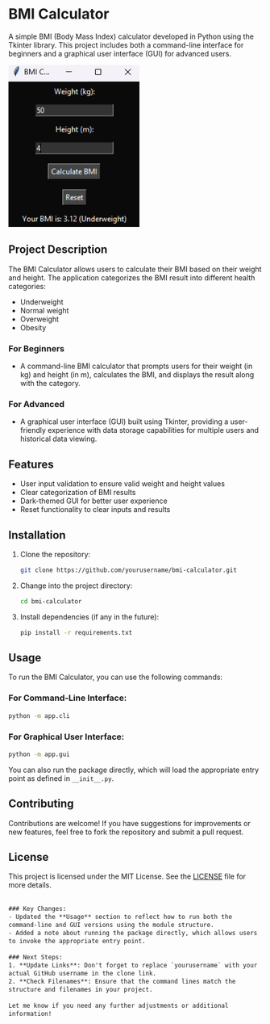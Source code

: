 # BMI Calculator

A simple BMI (Body Mass Index) calculator developed in Python using the Tkinter library. This project includes both a command-line interface for beginners and a graphical user interface (GUI) for advanced users.

![Password Generator](./gui.png) <!-- Optional: Add an image here -->

## Project Description

The BMI Calculator allows users to calculate their BMI based on their weight and height. The application categorizes the BMI result into different health categories:

- Underweight
- Normal weight
- Overweight
- Obesity

### For Beginners
- A command-line BMI calculator that prompts users for their weight (in kg) and height (in m), calculates the BMI, and displays the result along with the category.

### For Advanced
- A graphical user interface (GUI) built using Tkinter, providing a user-friendly experience with data storage capabilities for multiple users and historical data viewing.

## Features

- User input validation to ensure valid weight and height values
- Clear categorization of BMI results
- Dark-themed GUI for better user experience
- Reset functionality to clear inputs and results

## Installation

1. Clone the repository:
   ```bash
   git clone https://github.com/yourusername/bmi-calculator.git
   ```
   
2. Change into the project directory:
   ```bash
   cd bmi-calculator
   ```

3. Install dependencies (if any in the future):
   ```bash
   pip install -r requirements.txt
   ```

## Usage

To run the BMI Calculator, you can use the following commands:

### For Command-Line Interface:
```bash
python -m app.cli
```

### For Graphical User Interface:
```bash
python -m app.gui
```

You can also run the package directly, which will load the appropriate entry point as defined in `__init__.py`.

## Contributing

Contributions are welcome! If you have suggestions for improvements or new features, feel free to fork the repository and submit a pull request.

## License

This project is licensed under the MIT License. See the [LICENSE](LICENSE) file for more details.
```

### Key Changes:
- Updated the **Usage** section to reflect how to run both the command-line and GUI versions using the module structure.
- Added a note about running the package directly, which allows users to invoke the appropriate entry point.

### Next Steps:
1. **Update Links**: Don't forget to replace `yourusername` with your actual GitHub username in the clone link.
2. **Check Filenames**: Ensure that the command lines match the structure and filenames in your project.

Let me know if you need any further adjustments or additional information!